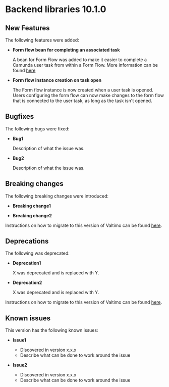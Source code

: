 # Backend libraries 10.1.0

## New Features

The following features were added:

* **Form flow bean for completing an associated task**

  A bean for Form Flow was added to make it easier to complete a Camunda user task from within a Form Flow. More
  information can be found [here](/references/modules/form-flow.md#form-flow-spel-beans)

* **Form flow instance creation on task open**

  The Form flow instance is now created when a user task is opened. Users configuring the form flow can now make
  changes to the form flow that is connected to the user task, as long as the task isn't opened.

## Bugfixes

The following bugs were fixed:

* **Bug1**

  Description of what the issue was.

* **Bug2**

  Description of what the issue was.

## Breaking changes

The following breaking changes were introduced:

* **Breaking change1**

* **Breaking change2**

Instructions on how to migrate to this version of Valtimo can be found [here](migration.md).

## Deprecations

The following was deprecated:

* **Deprecation1**

  X was deprecated and is replaced with Y.

* **Deprecation2**

  X was deprecated and is replaced with Y.

Instructions on how to migrate to this version of Valtimo can be found [here](migration.md).

## Known issues

This version has the following known issues:

* **Issue1**
  * Discovered in version x.x.x
  * Describe what can be done to work around the issue

* **Issue2**
  * Discovered in version x.x.x
  * Describe what can be done to work around the issue
